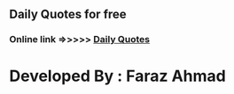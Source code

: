 ## Daily Quotes for free

### Online link =>>>>> <a href = "https://farazahmad-117.github.io/Quotes/">Daily Quotes</a>

# Developed By : Faraz Ahmad
